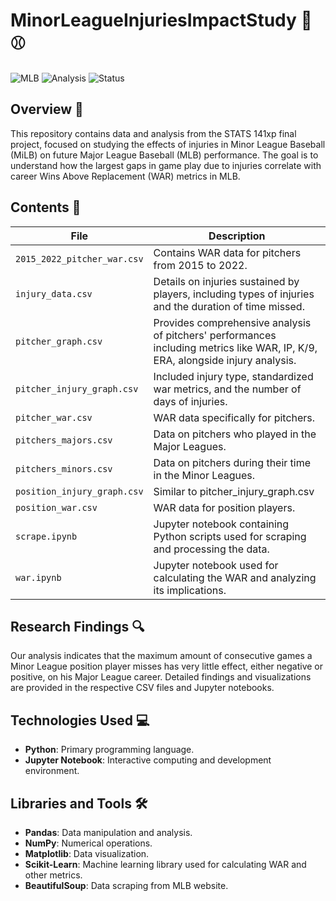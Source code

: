 # MinorLeagueInjuriesImpactStudy 🏥⚾

![MLB](https://img.shields.io/badge/data-MLB-blue)
![Analysis](https://img.shields.io/badge/type-analysis-green)
![Status](https://img.shields.io/badge/status-complete-brightgreen)

## Overview 📖
This repository contains data and analysis from the STATS 141xp final project, focused on studying the effects of injuries in Minor League Baseball (MiLB) on future Major League Baseball (MLB) performance. The goal is to understand how the largest gaps in game play due to injuries correlate with career Wins Above Replacement (WAR) metrics in MLB.

## Contents 📂
| File                     | Description |
|--------------------------|-------------|
| `2015_2022_pitcher_war.csv` | Contains WAR data for pitchers from 2015 to 2022. |
| `injury_data.csv`        | Details on injuries sustained by players, including types of injuries and the duration of time missed. |
| `pitcher_graph.csv`      | Provides comprehensive analysis of pitchers' performances including metrics like WAR, IP, K/9, ERA, alongside injury analysis. |
| `pitcher_injury_graph.csv` | Included injury type, standardized war metrics, and the number of days of injuries. |
| `pitcher_war.csv`        | WAR data specifically for pitchers. |
| `pitchers_majors.csv`    | Data on pitchers who played in the Major Leagues. |
| `pitchers_minors.csv`    | Data on pitchers during their time in the Minor Leagues. |
| `position_injury_graph.csv` | Similar to pitcher_injury_graph.csv |
| `position_war.csv`       | WAR data for position players. |
| `scrape.ipynb`           | Jupyter notebook containing Python scripts used for scraping and processing the data. |
| `war.ipynb`              | Jupyter notebook used for calculating the WAR and analyzing its implications. |

## Research Findings 🔍
Our analysis indicates that the maximum amount of consecutive games a Minor League position player misses has very little effect, either negative or positive, on his Major League career. Detailed findings and visualizations are provided in the respective CSV files and Jupyter notebooks.

## Technologies Used 💻
- **Python**: Primary programming language.
- **Jupyter Notebook**: Interactive computing and development environment.
  
## Libraries and Tools 🛠️
- **Pandas**: Data manipulation and analysis.
- **NumPy**: Numerical operations.
- **Matplotlib**: Data visualization.
- **Scikit-Learn**: Machine learning library used for calculating WAR and other metrics.
- **BeautifulSoup**: Data scraping from MLB website.
